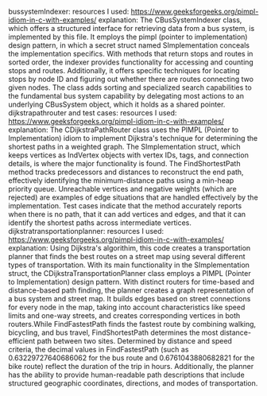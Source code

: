 bussystemIndexer:
resources I used:
https://www.geeksforgeeks.org/pimpl-idiom-in-c-with-examples/
explanation:
The CBusSystemIndexer class, which offers a structured interface for retrieving data from a bus system, is implemented by this file. It employs the pimpl (pointer to implementation) design pattern, in which a secret struct named SImplementation conceals the implementation specifics. With methods that return stops and routes in sorted order, the indexer provides functionality for accessing and counting stops and routes. Additionally, it offers specific techniques for locating stops by node ID and figuring out whether there are routes connecting two given nodes. The class adds sorting and specialized search capabilities to the fundamental bus system capability by delegating most actions to an underlying CBusSystem object, which it holds as a shared pointer. 
dijkstrapathrouter and test cases:
resources I used:
https://www.geeksforgeeks.org/pimpl-idiom-in-c-with-examples/
explanation:
The CDijkstraPathRouter class uses the PIMPL (Pointer to Implementation) idiom to implement Dijkstra's technique for determining the shortest paths in a weighted graph. The SImplementation struct, which keeps vertices as IndVertex objects with vertex IDs, tags, and connection details, is where the major functionality is found. The FindShortestPath method tracks predecessors and distances to reconstruct the end path, effectively identifying the minimum-distance paths using a min-heap priority queue. Unreachable vertices and negative weights (which are rejected) are examples of edge situations that are handled effectively by the implementation. Test cases indicate that the method accurately reports when there is no path, that it can add vertices and edges, and that it can identify the shortest paths across intermediate vertices.
dijkstratransportationplanner:
resources I used:
https://www.geeksforgeeks.org/pimpl-idiom-in-c-with-examples/
explanation:
Using Dijkstra's algorithim, this code creates a transportation planner that finds the best routes on a street map using several different types of transportation. With its main functionality in the SImplementation struct, the CDijkstraTransportationPlanner class employs a PIMPL (Pointer to Implementation) design pattern. With distinct routers for time-based and distance-based path finding, the planner creates a graph representation of a bus system and street map. It builds edges based on street connections for every node in the map, taking into account characteristics like speed limits and one-way streets, and creates corresponding vertices in both routers.While FindFastestPath finds the fastest route by combining walking, bicycling, and bus travel, FindShortestPath determines the most distance-efficient path between two sites. Determined by distance and speed criteria, the decimal values in FindFastestPath (such as 0.63229727640686062 for the bus route and 0.6761043880682821 for the bike route) reflect the duration of the trip in hours. Additionally, the planner has the ability to provide human-readable path descriptions that include structured geographic coordinates, directions, and modes of transportation.